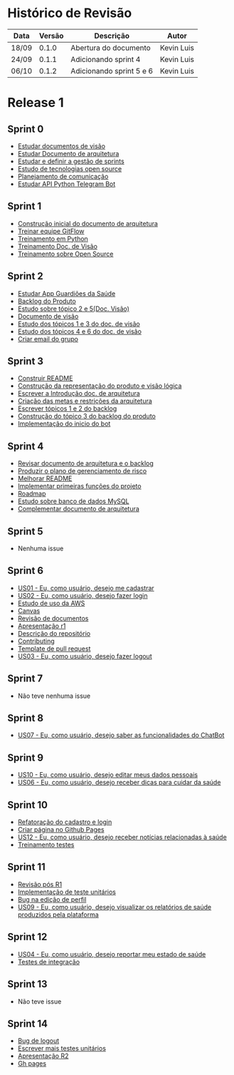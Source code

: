 # Histórico de Revisão
Data|Versão|Descrição|Autor
-|-|-|-
18/09|0.1.0|Abertura do documento| Kevin Luis |
24/09|0.1.1|Adicionando sprint 4| Kevin Luis|
06/10|0.1.2|Adicionando sprint 5 e 6| Kevin Luis|

# Release 1

## Sprint 0 

- [Estudar documentos de visão](https://github.com/fga-eps-mds/2020-1-DoctorS-Bot/issues/2)
- [Estudar Documento de arquitetura](https://github.com/fga-eps-mds/2020-1-DoctorS-Bot/issues/3)
- [Estudar e definir a gestão de sprints](https://github.com/fga-eps-mds/2020-1-DoctorS-Bot/issues/4)
- [Estudo de tecnologias open source](https://github.com/fga-eps-mds/2020-1-DoctorS-Bot/issues/5)
- [Planejamento de comunicação](https://github.com/fga-eps-mds/2020-1-DoctorS-Bot/issues/6)
- [Estudar API Python Telegram Bot](https://github.com/fga-eps-mds/2020-1-DoctorS-Bot/issues/7)

## Sprint 1 

- [Construção inicial do documento de arquitetura](https://github.com/fga-eps-mds/2020-1-DoctorS-Bot/issues/8)
- [Treinar equipe GitFlow](https://github.com/fga-eps-mds/2020-1-DoctorS-Bot/issues/9)
- [Treinamento em Python](https://github.com/fga-eps-mds/2020-1-DoctorS-Bot/issues/10)
- [Treinamento Doc. de Visão](https://github.com/fga-eps-mds/2020-1-DoctorS-Bot/issues/11)
- [Treinamento sobre Open Source](https://github.com/fga-eps-mds/2020-1-DoctorS-Bot/issues/12)

## Sprint 2 

- [Estudar App Guardiões da Saúde](https://github.com/fga-eps-mds/2020-1-DoctorS-Bot/issues/15)
- [Backlog do Produto](https://github.com/fga-eps-mds/2020-1-DoctorS-Bot/issues/16)
- [Estudo sobre tópico 2 e 5(Doc. Visão)](https://github.com/fga-eps-mds/2020-1-DoctorS-Bot/issues/17)
- [Documento de visão](https://github.com/fga-eps-mds/2020-1-DoctorS-Bot/issues/18)
- [Estudo dos tópicos 1 e 3 do doc. de visão](https://github.com/fga-eps-mds/2020-1-DoctorS-Bot/issues/19)
- [Estudo dos tópicos 4 e 6 do doc. de visão](https://github.com/fga-eps-mds/2020-1-DoctorS-Bot/issues/20)
- [Criar email do grupo](https://github.com/fga-eps-mds/2020-1-DoctorS-Bot/issues/21)

## Sprint 3

- [Construir README](https://github.com/fga-eps-mds/2020-1-DoctorS-Bot/issues/22)
- [Construção da representação do produto e visão lógica](https://github.com/fga-eps-mds/2020-1-DoctorS-Bot/issues/23)
- [Escrever a Introdução doc. de arquitetura](https://github.com/fga-eps-mds/2020-1-DoctorS-Bot/issues/24)
- [Criação das metas e restrições da arquitetura](https://github.com/fga-eps-mds/2020-1-DoctorS-Bot/issues/25)
- [Escrever tópicos 1 e 2 do backlog](https://github.com/fga-eps-mds/2020-1-DoctorS-Bot/issues/26)
- [Construção do tópico 3 do backlog do produto](https://github.com/fga-eps-mds/2020-1-DoctorS-Bot/issues/27)
- [Implementação do inicio do bot](https://github.com/fga-eps-mds/2020-1-DoctorS-Bot/issues/28)

## Sprint 4 
- [Revisar documento de arquitetura e o backlog](https://github.com/fga-eps-mds/2020-1-DoctorS-Bot/issues/29)
- [Produzir o plano de gerenciamento de risco](https://github.com/fga-eps-mds/2020-1-DoctorS-Bot/issues/32)
- [Melhorar README](https://github.com/fga-eps-mds/2020-1-DoctorS-Bot/issues/33)
- [Implementar primeiras funções do projeto](https://github.com/fga-eps-mds/2020-1-Grupo-5/issues/34)
- [Roadmap](https://github.com/fga-eps-mds/2020-1-Grupo-5/issues/35)
- [Estudo sobre banco de dados MySQL](https://github.com/fga-eps-mds/2020-1-Grupo-5/issues/36)
- [Complementar documento de arquitetura](https://github.com/fga-eps-mds/2020-1-Grupo-5/issues/38)

## Sprint 5
- Nenhuma issue

## Sprint 6
- [US01 - Eu, como usuário, desejo me cadastrar](https://github.com/fga-eps-mds/2020-1-DoctorS-Bot/issues/40)
- [US02 - Eu, como usuário, desejo fazer login](https://github.com/fga-eps-mds/2020-1-DoctorS-Bot/issues/41)
- [Estudo de uso da AWS](https://github.com/fga-eps-mds/2020-1-DoctorS-Bot/issues/42)
- [Canvas](https://github.com/fga-eps-mds/2020-1-DoctorS-Bot/issues/43)
- [Revisão de documentos](https://github.com/fga-eps-mds/2020-1-DoctorS-Bot/issues/44)
- [Apresentação r1](https://github.com/fga-eps-mds/2020-1-DoctorS-Bot/issues/45)
- [Descrição do repositório](https://github.com/fga-eps-mds/2020-1-DoctorS-Bot/issues/46)
- [Contributing ](https://github.com/fga-eps-mds/2020-1-DoctorS-Bot/issues/47)
- [Template de pull request](https://github.com/fga-eps-mds/2020-1-DoctorS-Bot/issues/48)
- [US03 - Eu, como usuário, desejo fazer logout](https://github.com/fga-eps-mds/2020-1-DoctorS-Bot/issues/53)

## Sprint 7
- Não teve nenhuma issue

## Sprint 8
- [US07 - Eu, como usuário, desejo saber as funcionalidades do ChatBot](https://github.com/fga-eps-mds/2020-1-DoctorS-Bot/issues/56)

## Sprint 9 
- [US10 - Eu, como usuário, desejo editar meus dados pessoais](https://github.com/fga-eps-mds/2020-1-DoctorS-Bot/issues/57)
- [US06 - Eu, como usuário, desejo receber dicas para cuidar da saúde](https://github.com/fga-eps-mds/2020-1-DoctorS-Bot/issues/62)

## Sprint 10
- [Refatoração do cadastro e login](https://github.com/fga-eps-mds/2020-1-DoctorS-Bot/issues/64)
- [Criar página no Github Pages](https://github.com/fga-eps-mds/2020-1-DoctorS-Bot/issues/66)
- [US12 - Eu, como usuário, desejo receber notícias relacionadas à saúde](https://github.com/fga-eps-mds/2020-1-DoctorS-Bot/issues/67)
- [Treinamento testes](https://github.com/fga-eps-mds/2020-1-DoctorS-Bot/issues/68)

## Sprint 11 
- [Revisão pós R1](https://github.com/fga-eps-mds/2020-1-DoctorS-Bot/issues/69)
- [Implementação de teste unitários](https://github.com/fga-eps-mds/2020-1-DoctorS-Bot/issues/70)
- [Bug na edição de perfil](https://github.com/fga-eps-mds/2020-1-DoctorS-Bot/issues/71)
- [US09 - Eu, como usuário, desejo visualizar os relatórios de saúde produzidos pela plataforma](https://github.com/fga-eps-mds/2020-1-DoctorS-Bot/issues/72)

## Sprint 12 
- [US04 - Eu, como usuário, desejo reportar meu estado de saúde](https://github.com/fga-eps-mds/2020-1-DoctorS-Bot/issues/61)
- [Testes de integração](https://github.com/fga-eps-mds/2020-1-DoctorS-Bot/issues/74)

## Sprint 13
- Não teve issue 

## Sprint 14 
- [Bug de logout](https://github.com/fga-eps-mds/2020-1-DoctorS-Bot/issues/79)
- [Escrever mais testes unitários](https://github.com/fga-eps-mds/2020-1-DoctorS-Bot/issues/80)
- [Apresentação R2](https://github.com/fga-eps-mds/2020-1-DoctorS-Bot/issues/81)
- [Gh pages](https://github.com/fga-eps-mds/2020-1-DoctorS-Bot/issues/82)
